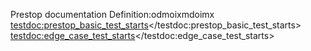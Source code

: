 Prestop documentation
Definition:odmoixmdoimx
<testdoc:prestop_basic_test_starts></testdoc:prestop_basic_test_starts>
<testdoc:edge_case_test_starts></testdoc:edge_case_test_starts>

